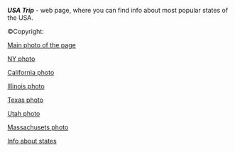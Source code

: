 ***USA Trip*** - web page, where you can find info about most popular states of the USA.

©Copyright:

[Main photo of the page](https://unsplash.com/photos/wpU4veNGnHg?utm_source=unsplash&utm_medium=referral&utm_content=creditShareLink)

[NY photo](https://unsplash.com/photos/wpU4veNGnHg?utm_source=unsplash&utm_medium=referral&utm_content=creditShareLink)

[California photo](https://unsplash.com/photos/gZXx8lKAb7Y?utm_source=unsplash&utm_medium=referral&utm_content=creditShareLink)

[Illinois photo](https://unsplash.com/photos/s-rsM-AktbA?utm_source=unsplash&utm_medium=referral&utm_content=creditShareLink)

[Texas photo](https://unsplash.com/photos/eFjVvJ3raB8?utm_source=unsplash&utm_medium=referral&utm_content=creditShareLink)

[Utah photo](https://unsplash.com/photos/uffQnKuJ-hc?utm_source=unsplash&utm_medium=referral&utm_content=creditShareLink) 

[Massachusets photo](https://unsplash.com/photos/UpYF6ibFud0?utm_source=unsplash&utm_medium=referral&utm_content=creditShareLink)

[Info about states](http://www.usaguide.ru/usa/short/)
